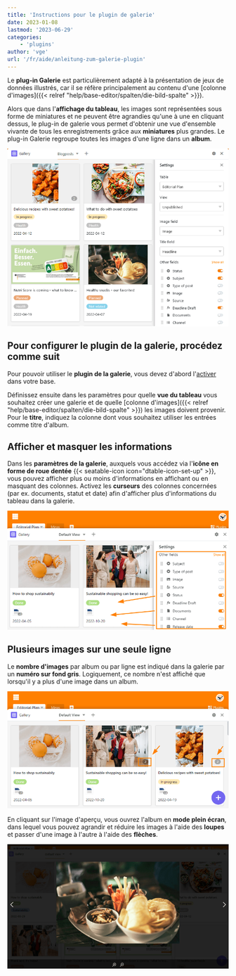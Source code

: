 ```yaml
---
title: 'Instructions pour le plugin de galerie'
date: 2023-01-08
lastmod: '2023-06-29'
categories:
    - 'plugins'
author: 'vge'
url: '/fr/aide/anleitung-zum-galerie-plugin'
---
```


Le **plug-in Galerie** est particulièrement adapté à la présentation de jeux de données illustrés, car il se réfère principalement au contenu d'une [colonne d'images]({{< relref "help/base-editor/spalten/die-bild-spalte" >}}).

Alors que dans l'**affichage du tableau**, les images sont représentées sous forme de miniatures et ne peuvent être agrandies qu'une à une en cliquant dessus, le plug-in de galerie vous permet d'obtenir une vue d'ensemble vivante de tous les enregistrements grâce aux **miniatures** plus grandes. Le plug-in Galerie regroupe toutes les images d'une ligne dans un **album**.

![Plugin de la galerie](images/Galerie-Plugin.png)

## Pour configurer le plugin de la galerie, procédez comme suit

Pour pouvoir utiliser le **plugin de la galerie**, vous devez d'abord l'[activer](https://seatable.io/fr/docs/arbeiten-mit-plugins/aktivieren-eines-plugins-in-einer-base/) dans votre base.

Définissez ensuite dans les paramètres pour quelle **vue du tableau** vous souhaitez créer une galerie et de quelle [colonne d'images]({{< relref "help/base-editor/spalten/die-bild-spalte" >}}) les images doivent provenir. Pour le **titre**, indiquez la colonne dont vous souhaitez utiliser les entrées comme titre d'album.

## Afficher et masquer les informations

Dans les **paramètres de la galerie**, auxquels vous accédez via l'**icône en forme de roue dentée** {{< seatable-icon icon="dtable-icon-set-up" >}}, vous pouvez afficher plus ou moins d'informations en affichant ou en masquant des colonnes. Activez les **curseurs** des colonnes concernées (par ex. documents, statut et date) afin d'afficher plus d'informations du tableau dans la galerie.

![](images/galerie-plugin.png)

## Plusieurs images sur une seule ligne

Le **nombre d'images** par album ou par ligne est indiqué dans la galerie par un **numéro sur fond gris**. Logiquement, ce nombre n'est affiché que lorsqu'il y a plus d'une image dans un album.

![Plugin de galerie numéro gris](images/graue-nummer.png)

En cliquant sur l'image d'aperçu, vous ouvrez l'album en **mode plein écran**, dans lequel vous pouvez agrandir et réduire les images à l'aide des **loupes** et passer d'une image à l'autre à l'aide des **flèches**.

![Mode plein écran dans le plug-in de la galerie](images/Vollbildmodus-im-Galerie-Plugin.png)
